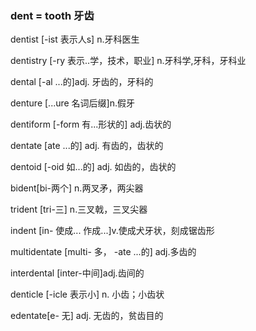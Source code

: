 ### dent = tooth 牙齿

dentist [-ist 表示人s] n.牙科医生

dentistry [-ry 表示..学，技术，职业] n.牙科学,牙科，牙科业

dental [-al ...的]adj. 牙齿的，牙科的

denture [...ure 名词后缀]n.假牙 

dentiform [-form 有...形状的] adj.齿状的 

dentate [ate ...的] adj. 有齿的，齿状的

dentoid [-oid 如...的] adj. 如齿的，齿状的 

bident[bi-两个] n.两叉矛，两尖器 

trident [tri-三] n.三叉戟，三叉尖器 

indent [in- 使成... 作成...]v.使成犬牙状，刻成锯齿形

multidentate [multi- 多，  -ate ...的] adj.多齿的 

interdental [inter-中间]adj.齿间的

denticle [-icle 表示小] n. 小齿；小齿状

edentate[e- 无] adj. 无齿的，贫齿目的